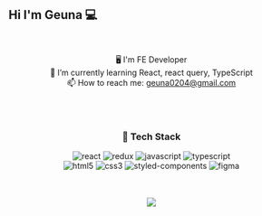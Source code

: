 ## Hi I'm Geuna 💻

<!--
**green9930/green9930** is a ✨ _special_ ✨ repository because its `README.md` (this file) appears on your GitHub profile. -->
    
<br />

<div align="center">

🖥️ I'm FE Developer  
🌱 I’m currently learning React, react query, TypeScript    
📫 How to reach me: geuna0204@gmail.com  

</div>  

<br />  
<br />

<div align="center">

### 📌 Tech Stack
  ![react](https://img.shields.io/badge/react-61DAFB?style=for-the-badge&logo=react&logoColor=black)  ![redux](https://img.shields.io/badge/redux-764ABC?style=for-the-badge&logo=redux&logoColor=white)  ![javascript](https://img.shields.io/badge/javascript-F7DF1E?style=for-the-badge&logo=javascript&logoColor=black)  ![typescript](https://img.shields.io/badge/typescript-3178C6?style=for-the-badge&logo=typescript&logoColor=white)  
  ![html5](https://img.shields.io/badge/HMTL5-E34F26?style=for-the-badge&logo=html5&logoColor=white)  ![css3](https://img.shields.io/badge/css3-1572B6?style=for-the-badge&logo=css3&logoColor=white)   ![styled-components](https://img.shields.io/badge/styledcomponents-DB7093?style=for-the-badge&logo=styledcomponents&logoColor=white)  ![figma](https://img.shields.io/badge/figma-F24E1E?style=for-the-badge&logo=figma&logoColor=white)
  
</div>  

<br />
<br />

<div align="center">
    <img align=top src="https://github-readme-stats.vercel.app/api?username=green9930&theme=react&show_icons=true" />
</div>


